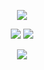 <p align="center">
  <a href="https://github.com/xenos1337">
    <img src="https://discord.c99.nl/widget/theme-4/259853201359110144.png"/>
     </a>
</p>

<p align="center">
  <tr>
    <td align="center" style="padding=0;width=50%;">
      <img src="https://github-readme-stats.vercel.app/api/?username=xenos1337&title_color=8A2BE2&text_color=e2e2e2&show_icons=true&bg_color=00000000&hide_border=true&icon_color=8A2BE2&hide_title=true&count_private=true&include_all_commits=true&enable_animations=true" />
    </td>
        <td align="center" style="padding=0;width=50%;">
      <img src="https://github-readme-stats.vercel.app/api/top-langs/?username=xenos1337&title_color=8A2BE2&text_color=e2e2e2&show_icons=true&bg_color=00000000&hide_border=true&icon_color=8A2BE2&hide_title=true&count_private=true&enable_animations=true" />
    </td>
  </tr>
</p>

<p align="center">
  <img src="https://i.imgur.com/L1mynAj.png"/>
</p>
